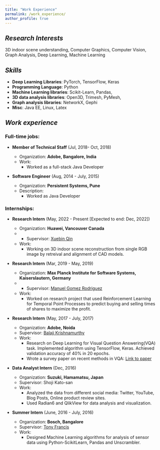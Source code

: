 ```yaml
---
title: "Work Experience"
permalink: /work_experience/
author_profile: true
---
```


## *Research Interests*
3D indoor scene understanding, Computer Graphics, Computer Vision, Graph Analysis, Deep Learning, Machine Learning

##  *Skills*

* **Deep Learning Libraries**: PyTorch, TensorFlow, Keras
* **Programming Language**: Python 
* **Machine Learning libraries**: Scikit-Learn, Pandas,
* **3D data analysis libraries**: Open3D, Trimesh, PyMesh, 
* **Graph analysis libraries**: NetworkX, Gephi
* **Misc**: Java EE, Linux, Latex

##  *Work experience*
### Full-time jobs:
      
* **Member of Technical Staff** (Jul, 2018- Oct, 2018)
   * Organization: **Adobe, Bangalore, India**
   * Work: 
       * Worked as a full-stack Java Developer


* **Software Engineer** (Aug, 2014 - July, 2015)
  * Organization: **Persistent Systems, Pune**
  * Description: 
    * Worked as Java Developer


### Internships:

* **Research Intern** (May, 2022 - Present \[Expected to end: Dec, 2022\])
  * Organization: **Huawei, Vancouver Canada**
  * * Supervisor: [Xuebin Qin](https://xuebinqin.github.io/)
  * Work: 
    * Working on 3D indoor scene reconstruction from single RGB image by retreival and alignment of CAD models.


* **Research Intern** (Mar, 2019 - May, 2019)
  * Organization: **Max Planck Institute for Software Systems, Kaiserslautern, Germany**
  * * Supervisor: [Manuel Gomez Rodriguez](https://people.mpi-sws.org/~manuelgr/)
  * Work: 
    * Worked on research project that used Reinforcement Learning for Temporal Point Processes to predict buying and selling times of shares to maximize the profit.

* **Research Intern** (May, 2017 - July, 2017)
  * Organization: **Adobe, Noida**
  * Supervisor: [Balaji Krishnamurthy](https://in.linkedin.com/in/balaji-krishnamurthy-4241695)
  * Work: 
    * Research on Deep Learning for Visual Question Answering(VQA) task. Implemented algorithm using TensorFlow, Keras. Achieved validation accuracy of 40% in 20 epochs.
    * Wrote a survey paper on recent methods in VQA: [Link to paper](https://arxiv.org/pdf/1709.08203.pdf)

* **Data Analyst Intern** (Dec, 2016)
  * Organization: **Suzuki, Hamamatsu, Japan**
  * Supervisor: Shoji Kato-san
  * Work:
    * Analyzed the data from different social media: Twitter, YouTube, Blog Posts, Online product review sites.
    * Used Radian6 and QlikView for data analysis and visualization.
  

* **Summer Intern** (June, 2016 - July, 2016)
  * Organization: **Bosch, Bangalore**
  * Supervisor: [Tony Francis](https://www.linkedin.com/in/tonyfrancis/)
  * Work: 
    * Designed Machine Learning algorithms for analysis of sensor data using Python-ScikitLearn, Pandas and Unscrambler.
  



